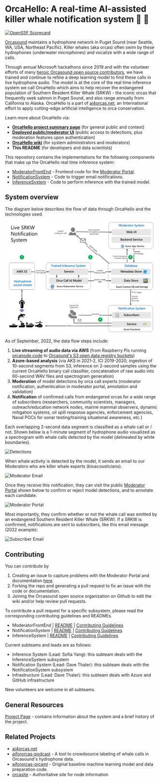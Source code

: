 # OrcaHello: A real-time AI-assisted killer whale notification system 🎱 🐋
[![OpenSSF Scorecard](https://api.scorecard.dev/projects/github.com/orcasound/aifororcas-livesystem/badge)](https://scorecard.dev/viewer/?uri=github.com/orcasound/aifororcas-livesystem)

[Orcasound](https://www.orcasound.net/) maintains a hydrophone network in Puget Sound (near Seattle, WA, USA, Northeast Pacific). Killer whales (aka orcas) often swim by these hydrophones (underwater microphones) and vocalize with a wide range of calls.

Through annual Microsoft hackathons since 2019 and with the volunteer efforts of many [heroic Orcasound open source contributors](https://www.orcasound.net/hacker-hall-of-fame/), we have trained and continue to refine a deep learning model to find these calls in live hydrophone audio. The model is at the core of the real time inference system we call OrcaHello which aims to help recover the endangered population of Southern Resident Killer Whale (SRKW) - the iconic orcas that frequently seek salmon in Puget Sound, and also range annually from California to Alaska. OrcaHello is a part of [ai4orcas.net](https://ai4orcas.net), an International effort to apply cutting-edge artificial intelligence to orca conservation.

Learn more about OrcaHello via:

- **[OrcaHello project summary page](https://ai4orcas.net/portfolio/orcahello/)** (for general public and context)
- **[Deployed public/moderator UI](https://aifororcas.azurewebsites.net/)** (public access to detections, plus moderation features upon authentication)
- **[OrcaHello wiki](https://github.com/orcasound/aifororcas-livesystem/wiki)** (for system administrators and moderators)
- **This README** (for developers and data scientists) 

This repository contains the implementations for the following components that make up the OrcaHello real time inference system:
- [ModeratorFrontEnd](ModeratorFrontEnd) - Frontend code for the [Moderator Portal](https://aifororcas.azurewebsites.net/).
- [NotificationSystem](NotificationSystem) - Code to trigger email notifications.
- [InferenceSystem](InferenceSystem) - Code to perform inference with the trained model.

## System overview
The diagram below describes the flow of data through OrcaHello and the technologies used. 

![System Overview](Docs/Images/SystemOverview.png)

As of September, 2022, the data flow steps include:
1. **Live streaming of audio data via AWS** (from Raspberry Pis running [orcanode code](https://github.com/orcasound/orcanode) to [Orcaound's S3 open data registry buckets](https://registry.opendata.aws/orcasound/))
2. **Azure-based analysis** (via AKS in 2021-2, ICI 2019-2020; ingestion of 10-second segments from S3, inference on 2-second samples using the current OrcaHello binary call classifier, concatenation of raw audio into 60-second WAV files and spectrogram generation) 
3. **Moderation** of model detections by orca call experts (moderator notification, authentication in moderator portal, annotation and validation)
4. **Notification** of confirmed calls from endangered orcas for a wide range of subscribers (researchers, community scientists, managers, outreach/education network nodes, marine mammal observers, dynamic mitigation systems, oil spill response agencies, enforcement agencies, Naval POCs for sonar testing/training situational awareness, etc.)

Each overlapping 2-second data segment is classified as a whale call or / not. Shown below is a 1-minute segment of hydrophone audio visualized as a spectrogram with whale calls detected by the model (delineated by white boundaries).

![Detections](Docs/Images/Detections.png)

When whale activity is detected by the model, it sends an email to our Moderators who are killer whale experts (bioacousticians). 

![Moderator Email](Docs/Images/ModeratorEmail.png)

Once they receive this notification, they can visit the public [Moderator Portal](https://aifororcas.azurewebsites.net/) shown below to confirm or reject model detections, and to annotate each candidate.

![Moderator Portal](Docs/Images/ModeratorPortal.png)

Most importantly, they confirm whether or not the whale call was emitted by an endangered Southern Resident Killer Whale (SRKW). If a SRKW is confirmed, notifications are sent to subscribers, like this email message (2022 example):

![Subscriber Email](Docs/Images/SubscriberEmail.png)

## Contributing
You can contribute by
1. Creating an issue to capture problems with the Moderator Portal and documentation [here](https://github.com/orcasound/aifororcas-livesystem/issues).
2. Forking the repo and generating a pull request to fix an issue with the code or documentation.
3. Joining the Orcasound open source organization on Github to edit the wiki and/or help review pull requests.

To contribute a pull request for a specific subsystem, please read the corresponding contributing guidelines and READMEs. 

- ModeratorFrontEnd | [README](ModeratorFrontEnd/README.md)  | [Contributing Guidelines](ModeratorFrontEnd/CONTRIBUTING.md)
- NotificationSystem | [README](NotificationSystem/README.md) | [Contributing Guidelines](NotificationSystem/CONTRIBUTING.md)
- InferenceSystem | [README](InferenceSystem/README.md) | [Contributing Guidelines](InferenceSystem/CONTRIBUTING.md)

Current subteams and leads are as follows:
- Inference System (Lead: Sofia Yang): this subteam deals with the InferenceSystem subsystem
- Notification System (Lead: Dave Thaler): this subteam deals with the NotificationSystem subsystem
- Infrastructure (Lead: Dave Thaler): this subteam deals with Azure and GitHub infrastructure

New volunteers are welcome in all subteams.

## General Resources
[Project Page](https://ai4orcas.net/portfolio/orcahello-live-inference-system/) - contains information about the system and a brief history of the project.

## Related Projects
- [ai4orcas.net](https://ai4orcas.net)
- [aifororcas-podcast](https://github.com/orcasound/aifororcas-podcast) - A tool to crowdsource labeling of whale calls in Orcasound's hydrophone data.
- [aifororcas-orcaml](https://github.com/orcasound/aifororcas-orcaml) - Original baseline machine learning model and data preparation code.
- [orcasite](https://github.com/orcasound/orcasite) - Authoritative site for node information

